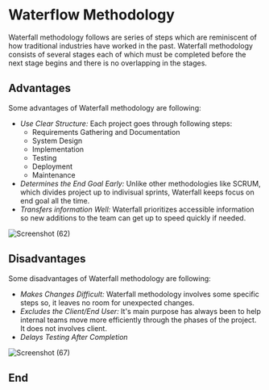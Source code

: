 # Waterflow Methodology
Waterfall methodology follows are series of steps which are reminiscent of how traditional industries have worked in the past. Waterfall methodology consists of several stages each of which must be completed before the next stage begins and there is no overlapping in the stages.

## Advantages
Some advantages of Waterfall methodology are following:
+ *Use Clear Structure:* Each project goes through following steps:
    + Requirements Gathering and Documentation
    + System Design
    + Implementation
    + Testing
    + Deployment
    + Maintenance
+ *Determines the End Goal Early:* Unlike other methodologies like SCRUM, which divides project up to indivisual sprints, Waterfall keeps focus on end goal all the time.   
+ *Transfers information Well:* Waterfall prioritizes accessible information so new additions to the team can get up to speed quickly if needed.
   
![Screenshot (62)](https://user-images.githubusercontent.com/46266421/66420887-a9e4a180-e9bb-11e9-94d6-85f7e860679a.png)
## Disadvantages
 Some disadvantages of  Waterfall methodology are following:
+ *Makes Changes Difficult:* Waterfall methodology involves some specific steps so, it leaves no room for unexpected changes.
+ *Excludes the Client/End User:* It's main purpose has always been to help internal teams move more efficiently through the phases of the project. It does not involves client.
+ *Delays Testing After Completion*
 
![Screenshot (67)](https://user-images.githubusercontent.com/46266421/66422101-eb764c00-e9bd-11e9-8367-7628346e2d12.png)

## End 
